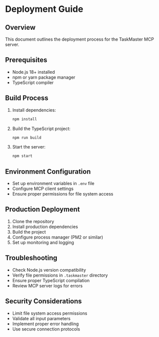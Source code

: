 # Deployment Guide

## Overview
This document outlines the deployment process for the TaskMaster MCP server.

## Prerequisites
- Node.js 18+ installed
- npm or yarn package manager
- TypeScript compiler

## Build Process
1. Install dependencies:
   ```bash
   npm install
   ```

2. Build the TypeScript project:
   ```bash
   npm run build
   ```

3. Start the server:
   ```bash
   npm start
   ```

## Environment Configuration
- Set up environment variables in `.env` file
- Configure MCP client settings
- Ensure proper permissions for file system access

## Production Deployment
1. Clone the repository
2. Install production dependencies
3. Build the project
4. Configure process manager (PM2 or similar)
5. Set up monitoring and logging

## Troubleshooting
- Check Node.js version compatibility
- Verify file permissions in `.taskmaster` directory
- Ensure proper TypeScript compilation
- Review MCP server logs for errors

## Security Considerations
- Limit file system access permissions
- Validate all input parameters
- Implement proper error handling
- Use secure connection protocols
